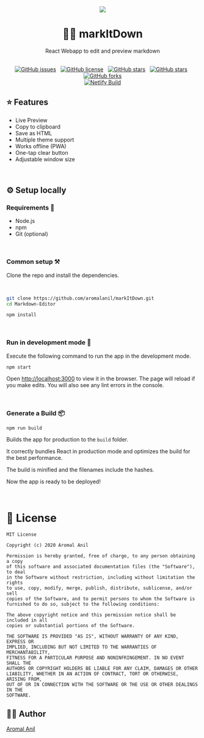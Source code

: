 
<div align="center">
<img src="https://raw.githubusercontent.com/aromalanil/markItDown/master/art/github_preview.webp" />
<h1>✍🏻 markItDown</h1>
<p>React Webapp to edit and preview markdown<p/><br/>
<a href="https://github.com/aromalanil/markItDown/issues"><img alt="GitHub issues" src="https://img.shields.io/github/issues/aromalanil/markItDown?style=for-the-badge"></a>&nbsp;&nbsp;
<a href="https://github.com/aromalanil/markItDown/blob/master/LICENSE"><img alt="GitHub license" src="https://img.shields.io/github/license/aromalanil/markItDown?style=for-the-badge"></a>&nbsp;&nbsp;
<a href="https://github.com/aromalanil/markItDown/stargazers"><img alt="GitHub stars" src="https://img.shields.io/github/stars/aromalanil/markItDown?style=for-the-badge"></a>&nbsp;&nbsp;
<a href="https://github.com/aromalanil/markItDown"><img alt="GitHub stars" src="https://img.shields.io/github/repo-size/aromalanil/markItDown?style=for-the-badge"></a>&nbsp;&nbsp;
<a href="https://github.com/aromalanil/markItDown/network"><img alt="GitHub forks" src="https://img.shields.io/github/forks/aromalanil/markItDown?style=for-the-badge"></a><br/>
<a href="https://app.netlify.com/sites/markitdown/deploys"><img alt="Netlify Build" src="https://api.netlify.com/api/v1/badges/281d5586-42a8-4ddf-8daf-50279fcd9148/deploy-status"></a>
</div>


## ⭐ Features

* Live Preview
* Copy to clipboard
* Save as HTML
* Multiple theme support
* Works offline (PWA)
* One-tap clear button
* Adjustable window size

<br/>

## ⚙ Setup locally

### Requirements 🍫

- Node.js
- npm
- Git (optional)

<br/>

### Common setup ⚒ 

Clone the repo and install the dependencies.

<br/>

```bash
git clone https://github.com/aromalanil/markItDown.git
cd Markdown-Editor
```

```bash
npm install
```

<br/>

### Run in development mode 🧪

Execute the following command to run the app in the development mode.


```
npm start
```


Open [http://localhost:3000](http://localhost:3000) to view it in the browser.
The page will reload if you make edits. You will also see any lint errors in the console.

<br/>

### Generate a Build 📦

```
npm run build
```

Builds the app for production to the `build` folder.<br />

It correctly bundles React in production mode and optimizes the build for the best performance.

The build is minified and the filenames include the hashes.<br />

Now the app is ready to be deployed!

<br/>

# 📜 License

```
MIT License

Copyright (c) 2020 Aromal Anil

Permission is hereby granted, free of charge, to any person obtaining a copy
of this software and associated documentation files (the "Software"), to deal
in the Software without restriction, including without limitation the rights
to use, copy, modify, merge, publish, distribute, sublicense, and/or sell
copies of the Software, and to permit persons to whom the Software is
furnished to do so, subject to the following conditions:

The above copyright notice and this permission notice shall be included in all
copies or substantial portions of the Software.

THE SOFTWARE IS PROVIDED "AS IS", WITHOUT WARRANTY OF ANY KIND, EXPRESS OR
IMPLIED, INCLUDING BUT NOT LIMITED TO THE WARRANTIES OF MERCHANTABILITY,
FITNESS FOR A PARTICULAR PURPOSE AND NONINFRINGEMENT. IN NO EVENT SHALL THE
AUTHORS OR COPYRIGHT HOLDERS BE LIABLE FOR ANY CLAIM, DAMAGES OR OTHER
LIABILITY, WHETHER IN AN ACTION OF CONTRACT, TORT OR OTHERWISE, ARISING FROM,
OUT OF OR IN CONNECTION WITH THE SOFTWARE OR THE USE OR OTHER DEALINGS IN THE
SOFTWARE.
```

## ✍🏻 Author
[Aromal Anil](https://aromalanil.in)
